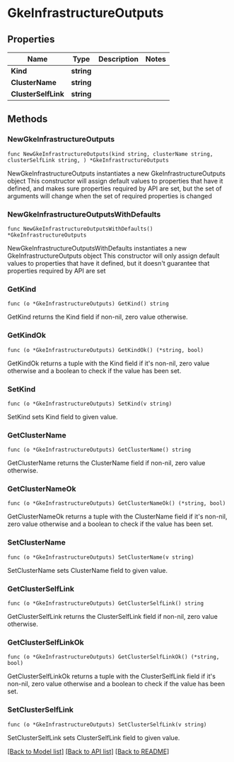 # GkeInfrastructureOutputs

## Properties

Name | Type | Description | Notes
------------ | ------------- | ------------- | -------------
**Kind** | **string** |  | 
**ClusterName** | **string** |  | 
**ClusterSelfLink** | **string** |  | 

## Methods

### NewGkeInfrastructureOutputs

`func NewGkeInfrastructureOutputs(kind string, clusterName string, clusterSelfLink string, ) *GkeInfrastructureOutputs`

NewGkeInfrastructureOutputs instantiates a new GkeInfrastructureOutputs object
This constructor will assign default values to properties that have it defined,
and makes sure properties required by API are set, but the set of arguments
will change when the set of required properties is changed

### NewGkeInfrastructureOutputsWithDefaults

`func NewGkeInfrastructureOutputsWithDefaults() *GkeInfrastructureOutputs`

NewGkeInfrastructureOutputsWithDefaults instantiates a new GkeInfrastructureOutputs object
This constructor will only assign default values to properties that have it defined,
but it doesn't guarantee that properties required by API are set

### GetKind

`func (o *GkeInfrastructureOutputs) GetKind() string`

GetKind returns the Kind field if non-nil, zero value otherwise.

### GetKindOk

`func (o *GkeInfrastructureOutputs) GetKindOk() (*string, bool)`

GetKindOk returns a tuple with the Kind field if it's non-nil, zero value otherwise
and a boolean to check if the value has been set.

### SetKind

`func (o *GkeInfrastructureOutputs) SetKind(v string)`

SetKind sets Kind field to given value.


### GetClusterName

`func (o *GkeInfrastructureOutputs) GetClusterName() string`

GetClusterName returns the ClusterName field if non-nil, zero value otherwise.

### GetClusterNameOk

`func (o *GkeInfrastructureOutputs) GetClusterNameOk() (*string, bool)`

GetClusterNameOk returns a tuple with the ClusterName field if it's non-nil, zero value otherwise
and a boolean to check if the value has been set.

### SetClusterName

`func (o *GkeInfrastructureOutputs) SetClusterName(v string)`

SetClusterName sets ClusterName field to given value.


### GetClusterSelfLink

`func (o *GkeInfrastructureOutputs) GetClusterSelfLink() string`

GetClusterSelfLink returns the ClusterSelfLink field if non-nil, zero value otherwise.

### GetClusterSelfLinkOk

`func (o *GkeInfrastructureOutputs) GetClusterSelfLinkOk() (*string, bool)`

GetClusterSelfLinkOk returns a tuple with the ClusterSelfLink field if it's non-nil, zero value otherwise
and a boolean to check if the value has been set.

### SetClusterSelfLink

`func (o *GkeInfrastructureOutputs) SetClusterSelfLink(v string)`

SetClusterSelfLink sets ClusterSelfLink field to given value.



[[Back to Model list]](../README.md#documentation-for-models) [[Back to API list]](../README.md#documentation-for-api-endpoints) [[Back to README]](../README.md)


